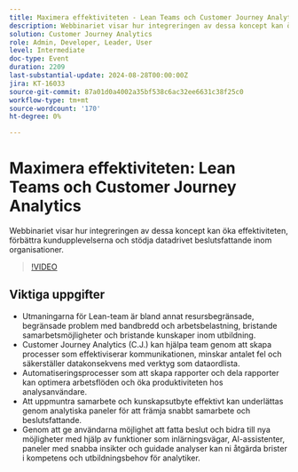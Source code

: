 ```yaml
---
title: Maximera effektiviteten - Lean Teams och Customer Journey Analytics
description: Webbinariet visar hur integreringen av dessa koncept kan öka effektiviteten, förbättra kundupplevelserna och stödja datadrivet beslutsfattande inom organisationer.
solution: Customer Journey Analytics
role: Admin, Developer, Leader, User
level: Intermediate
doc-type: Event
duration: 2209
last-substantial-update: 2024-08-28T00:00:00Z
jira: KT-16033
source-git-commit: 87a01d0a4002a35bf538c6ac32ee6631c38f25c0
workflow-type: tm+mt
source-wordcount: '170'
ht-degree: 0%

---
```



# Maximera effektiviteten: Lean Teams och Customer Journey Analytics

Webbinariet visar hur integreringen av dessa koncept kan öka effektiviteten, förbättra kundupplevelserna och stödja datadrivet beslutsfattande inom organisationer.

>[!VIDEO](https://video.tv.adobe.com/v/3457012/?learn=on&captions=swe)

## Viktiga uppgifter

* Utmaningarna för Lean-team är bland annat resursbegränsade, begränsade problem med bandbredd och arbetsbelastning, bristande samarbetsmöjligheter och bristande kunskaper inom utbildning.
* Customer Journey Analytics (C.J.) kan hjälpa team genom att skapa processer som effektiviserar kommunikationen, minskar antalet fel och säkerställer datakonsekvens med verktyg som dataordlista.
* Automatiseringsprocesser som att skapa rapporter och dela rapporter kan optimera arbetsflöden och öka produktiviteten hos analysanvändare.
* Att uppmuntra samarbete och kunskapsutbyte effektivt kan underlättas genom analytiska paneler för att främja snabbt samarbete och beslutsfattande.
* Genom att ge användarna möjlighet att fatta beslut och bidra till nya möjligheter med hjälp av funktioner som inlärningsvägar, AI-assistenter, paneler med snabba insikter och guidade analyser kan ni åtgärda brister i kompetens och utbildningsbehov för analytiker.
